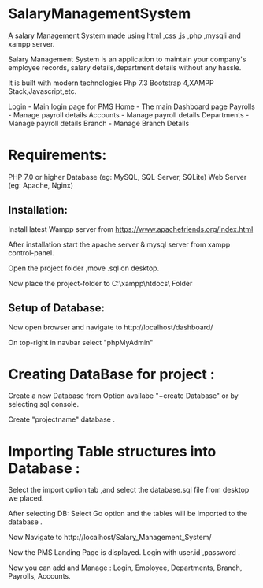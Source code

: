 # SalaryManagementSystem
A salary Management System made using html ,css ,js ,php ,mysqli and xampp server.


Salary Management System is an application to maintain your company's employee records, salary details,department details  without any hassle.

It is built with modern technologies Php 7.3 Bootstrap 4,XAMPP Stack,Javascript,etc.

Login - Main login page for PMS
Home  - The main Dashboard page
Payrolls - Manage payroll details
Accounts - Manage payroll details
Departments - Manage payroll details
Branch - Manage Branch Details

# Requirements:
PHP 7.0 or higher
Database (eg: MySQL, SQL-Server, SQLite)
Web Server (eg: Apache, Nginx)

## Installation:

Install latest Wampp server from https://www.apachefriends.org/index.html

After installation start the apache server & mysql server from xampp control-panel.

Open the project folder ,move .sql on desktop.

Now place the project-folder to C:\xampp\htdocs\     Folder

## Setup of Database:

Now open browser and navigate to http://localhost/dashboard/

On top-right in navbar select "phpMyAdmin" 


# Creating DataBase for project :

Create a new Database from Option availabe  "+create  Database"
or by selecting sql console.

Create "projectname" database .

# Importing Table structures into Database :

Select the import  option tab ,and select the database.sql file from desktop we placed.

After selecting DB:
Select Go option and the tables will be imported to the database .


Now Navigate to http://localhost/Salary_Management_System/

Now the PMS Landing Page is displayed.
Login with user.id ,password .

Now you can add and Manage :
Login,
Employee,
Departments,
Branch,
Payrolls,
Accounts.














